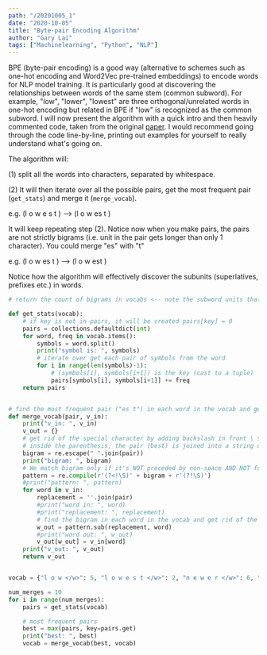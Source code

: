 ```yaml
---
path: "/20201005_1"
date: "2020-10-05"
title: "Byte-pair Encoding Algorithm"
author: "Gary Lai"
tags: ["Machinelearning", "Python", "NLP"]
---
```


BPE (byte-pair encoding) is a good way (alternative to schemes such as one-hot encoding and Word2Vec pre-trained embeddings) to encode words for NLP model training. It is particularly good at discovering the relationships between words of the same stem (common subword). For example, "low", "lower", "lowest" are three orthogonal/unrelated words in one-hot encoding but related in BPE if "low" is recognized as the common subword. I will now present the algorithm with a quick intro and then heavily commented code, taken from the original <u>[paper](https://arxiv.org/abs/1508.07909)</u>. I would recommend going through the code line-by-line, printing out examples for yourself to really understand what's going on.

The algorithm will:

(1) split all the words into characters, separated by whitespace.

(2) It will then iterate over all the possible pairs, get the most frequent pair (`get_stats`) and merge it (`merge_vocab`).

e.g. (l o w e s t </w>) --> (l o w es t </w>)

It will keep repeating step (2). Notice now when you make pairs, the pairs are not strictly bigrams (i.e. unit in the pair gets longer than only 1 character). You could merge "es" with "t"

e.g. (l o w es t </w>) --> (l o w est </w>)

Notice how the algorithm will effectively discover the subunits (superlatives, prefixes etc.) in words.

```python
# return the count of bigrams in vocabs <-- note the subword units that make up common words will get repeated many times (e.g. "es & st" in "est" for superlatives, "er" for comparatives)

def get_stats(vocab):
	# if key is not in pairs, it will be created pairs[key] = 0
	pairs = collections.defaultdict(int)
	for word, freq in vocab.items():
		symbols = word.split()
		print("symbol is: ", symbols)
		# iterate over get each pair of symbols from the word
		for i in range(len(symbols)-1):
			# (symbols[i], symbols[i+1]) is the key (cast to a tuple)
			pairs[symbols[i], symbols[i+1]] += freq
	return pairs


# find the most frequent pair ("es t") in each word in the vocab and get rid of the space between the characters in the bigram ("est")
def merge_vocab(pair, v_in):
	print("v_in: ", v_in)
	v_out = {}
	# get rid of the special character by adding backslash in front \ so there are no surprises (we don't want anything like * or + in our pattern)
	# inside the parenthesis, the pair (best) is joined into a string of chars, separated by space
	bigram = re.escape(" ".join(pair))
	print("bigram: ", bigram)
	# We match bigram only if it's NOT preceded by non-space AND NOT followed by non-space. In other words, bigram can only be preceded by space and followed by space.
	pattern = re.compile(r'(?<!\S)' + bigram + r'(?!\S)')
	#print("pattern: ", pattern)
	for word in v_in:
		replacement = ''.join(pair)
		#print("word in: ", word)
		#print("replacement: ", replacement)
		# find the bigram in each word in the vocab and get rid of the space between the characters in the bigram
		w_out = pattern.sub(replacement, word)
		#print("word out: ", w_out)
		v_out[w_out] = v_in[word]
	print("v_out: ", v_out)
	return v_out


vocab = {"l o w </w>": 5, "l o w e s t </w>": 2, "n e w e r </w>": 6, "w i d e r </w>": 3}

num_merges = 10
for i in range(num_merges):
	pairs = get_stats(vocab)

	# most frequent pairs
	best = max(pairs, key=pairs.get)
	print("best: ", best)
	vocab = merge_vocab(best, vocab)
```
